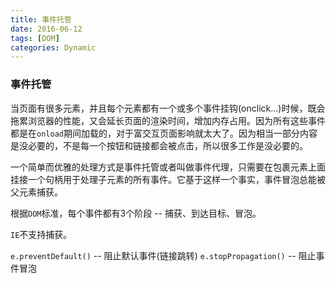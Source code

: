 ```yaml
---
title: 事件托管
date: 2016-06-12
tags: [DOM]
categories: Dynamic
---
```


### 事件托管

当页面有很多元素，并且每个元素都有一个或多个事件挂钩(onclick...)时候，既会拖累浏览器的性能，又会延长页面的渲染时间，增加内存占用。因为所有这些事件都是在`onload`期间加载的，对于富交互页面影响就太大了。因为相当一部分内容是没必要的，不是每一个按钮和链接都会被点击，所以很多工作是没必要的。

一个简单而优雅的处理方式是事件托管或者叫做事件代理，只需要在包裹元素上面挂接一个句柄用于处理子元素的所有事件。它基于这样一个事实，事件冒泡总能被父元素捕获。

根据`DOM`标准，每个事件都有3个阶段 -- 捕获、到达目标、冒泡。

`IE`不支持捕获。

`e.preventDefault()` -- 阻止默认事件(链接跳转)
`e.stopPropagation()` -- 阻止事件冒泡


